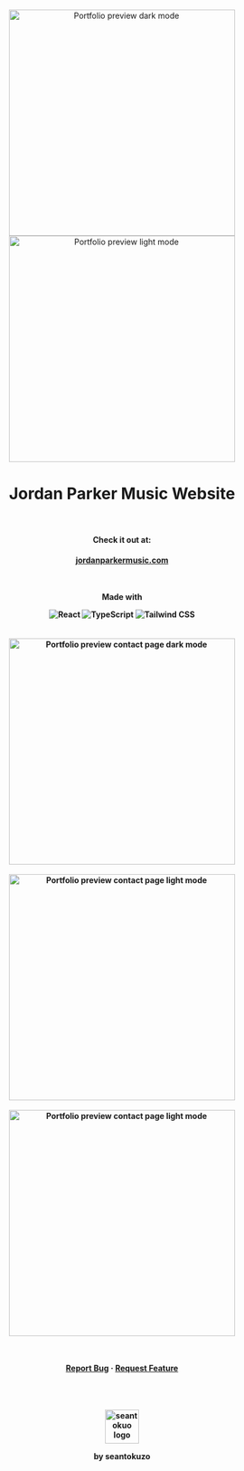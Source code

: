 <div align="center">
<br>
<p align="center">
  <img align="center" width="400px" alt="Portfolio preview dark mode" src="https://seantokuzo-bucket.s3.us-west-1.amazonaws.com/jp-music-site-images/images_1/Home_lg_800x800.png">
  <img align="center" width="400px" alt="Portfolio preview light mode" src="https://seantokuzo-bucket.s3.us-west-1.amazonaws.com/jp-music-site-images/images_1/Home_sm_800x800.png">
</p>
<h1 align="center">Jordan Parker Music Website</h1>
<!-- <h3 align="center"></h3> -->
<br>
<h4>Check it out at:<h4>
<a href="https://jordanparkermusic.com" target="_blank" rel="noreferrer noopener">
  jordanparkermusic.com
</a>
<br>
<br>
<br>
<p align=center>Made with</p>
<img alt="React" src="https://img.shields.io/badge/-React-61DAFB?style=for-the-badge&logo=react&logoColor=white" />
<img alt="TypeScript" src="https://img.shields.io/badge/-TypeScript-007ACC?style=for-the-badge&logo=typescript&logoColor=white" />
<img alt="Tailwind CSS" src="https://img.shields.io/badge/-Tailwind%20CSS-06B6D4?style=for-the-badge&logo=typescript&logoColor=white" />
<br>
<br>
<br>
  <img align="center" width="400px" alt="Portfolio preview contact page dark mode" src="https://seantokuzo-bucket.s3.us-west-1.amazonaws.com/jp-music-site-images/images_1/Listen_soundcloud_800x800.png">
  <br>
  <br>
  <img align="center" width="400px" alt="Portfolio preview contact page light mode" src="https://seantokuzo-bucket.s3.us-west-1.amazonaws.com/jp-music-site-images/images_1/Watch_800x800.png">
  <br>
  <br>
  <img align="center" width="400px" alt="Portfolio preview contact page light mode" src="https://seantokuzo-bucket.s3.us-west-1.amazonaws.com/jp-music-site-images/images_1/Contact_800x800.png">
<br>
<br>
<br>
  <p align="center">
    <a href="https://github.com/seantokuzo/jordanparkermusic/issues">Report Bug</a>
    ·
    <a href="https://github.com/seantokuzo/jordanparkermusic/issues">Request Feature</a>
  </p>
  <br>
  <br>
  <br>
  <img align="center" width="60px" alt="seantokuo logo" src="https://seantokuzo-bucket.s3.us-west-1.amazonaws.com/kuzoLogo_sizes/kuzoLogo_day-144.png">
  <br>
  <p>by seantokuzo</p>
</div>
